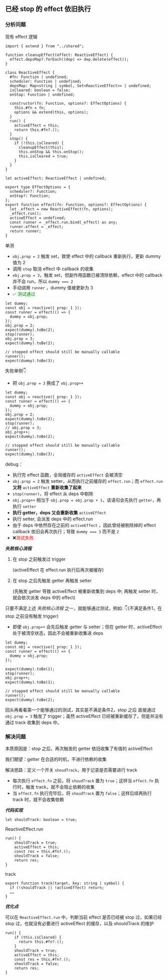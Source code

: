 ## 已经 stop 的 effect 依旧执行

### 分析问题

现有 effect 逻辑

```
import { extend } from "../shared";

function cleanupEffect(effect: ReactiveEffect) {
  effect.depsMap?.forEach((dep) => dep.delete(effect));
}

class ReactiveEffect {
  #fn: Function | undefined;
  scheduler: Function | undefined;
  depsMap: Map<string | symbol, Set<ReactiveEffect>> | undefined;
  isCleared: boolean = false;
  onStop: Function | undefined;

  constructor(fn: Function, options?: EffectOptions) {
    this.#fn = fn;
    options && extend(this, options);
  }
  run() {
    activeEffect = this;
    return this.#fn?.();
  }
  stop() {
    if (!this.isCleared) {
      cleanupEffect(this);
      this.onStop && this.onStop();
      this.isCleared = true;
    }
  }
}

let activeEffect: ReactiveEffect | undefined;

export type EffectOptions = {
  scheduler?: Function;
  onStop?: Function;
};
export function effect(fn: Function, options?: EffectOptions) {
  let _effect = new ReactiveEffect(fn, options);
  _effect.run();
  activeEffect = undefined;
  const runner = _effect.run.bind(_effect) as any;
  runner.effect = _effect;
  return runner;
}
```

单测

* `obj.prop = 2` 触发 set，致使 effect 中的 callback 重新执行，更新 dummy 值为 2
* 调用 `stop` 取消 effect 中 callback 的收集
* `obj.prop = 3`，触发 set，但副作用函数已被清除依赖，effect 中的 callback 并不会 run，所以 `dummy === 2`
* 手动调用 `runner` ，dummy 值被更新为 3
* ✅ <span style="color:green">测试通过</span>

```
let dummy;
const obj = reactive({ prop: 1 });
const runner = effect(() => {
  dummy = obj.prop;
});
obj.prop = 2;
expect(dummy).toBe(2);
stop(runner);
obj.prop = 3;
expect(dummy).toBe(2);

// stopped effect should still be manually callable
runner();
expect(dummy).toBe(3);
```

失败单侧👇

* 把 `obj.prop = 3` 换成了 `obj.prop++`

```
let dummy;
const obj = reactive({ prop: 1 });
const runner = effect(() => {
  dummy = obj.prop;
});
obj.prop = 2;
expect(dummy).toBe(2);
stop(runner);
// obj.prop = 3;
obj.prop++;
expect(dummy).toBe(2);

// stopped effect should still be manually callable
runner();
expect(dummy).toBe(3);
```

debug：

* 执行完 effect 函数，全局缓存的 `activeEffect` 会被清空
* `obj.prop = 2` 触发 setter，从而执行之前缓存的 `effect.run`；而 `effect.run` **又将** `activeEffect`  **重新收集了起来**
* `stop(runner)`，将 effect 从 deps 中剔除
* `obj.prop++` 相当于 `obj.prop = obj.prop + 1`，该语句会先执行 `getter`，再执行 `setter`
* **执行 getter，deps 又会重新收集** `activeEffect` 
* 执行 setter, 会派发 deps 中的 effect.run
* 由于 deps 中依然存在之前的 `activeEffect` ，因此曾经被剔除掉的 effect callback 依旧会再次执行；导致 `dummy === 3` 而不是 `2`
* ❌<span style="color:red">测试失败 </span>

***失败核心流程***

1. 在 stop 之前触发过 trigger

   (activeEffect 在 effect.run 执行后再次被缓存)

2. 在 stop 之后先触发 getter 再触发 setter 

   (先触发 getter 导致 activeEffect 被重新收集到 deps 中; 再触发 setter 时，就会依次派发 deps 中的 effect)

只要不满足上述 *失败核心流程* 之一，就能够通过测试，例如: 👇(不满足条件1，在 stop 之前没有触发 trigger)

* 即便 `obj.prop++` 会先后触发 getter 与 setter；但在 getter 时，activeEffect 处于被清空状态，因此不会被重新收集进 deps

```
let dummy;
const obj = reactive({ prop: 1 });
const runner = effect(() => {
  dummy = obj.prop;
});

expect(dummy).toBe(1);
stop(runner);
obj.prop++;
expect(dummy).toBe(1);

// stopped effect should still be manually callable
runner();
expect(dummy).toBe(2);
```

回头再看看第一个能够通过的测试，其实是不满足条件2，stop 之后 直接通过 `obj.prop = 3` 触发了 trigger；虽然 activeEffect 已经被重新缓存了，但是并没有通过 track 收集到 deps 中。

### 解决问题

本质原因是：stop 之后，再次触发的 getter 依旧收集了有值的 activeEffect

我们期望：getter 在合适的时机，不进行依赖的收集

解决思路：定义一个开关 `shoudTrack`，用于记录是否需要进行 track

* 每次执行 `effect.fn` 之前，将 `shoudTrack` 置为 `true`；这样当 `effect.fn` 执行时，触发 track，就不会阻止依赖的收集
* 当 `effect.fn` 执行完毕后，将 `shoudTrack` 置为 `false`；这样后续再执行 track 时，就不会收集依赖

***代码实现***

```
let shouldTrack: boolean = true;
```

ReactiveEffect.run

```
run() {
    shouldTrack = true;
    activeEffect = this;
    const res = this.#fn?.();
    shouldTrack = false;
    return res;
}
```

track

```
export function track(target, key: string | symbol) {
  if (!shouldTrack || !activeEffect) return;
  ……
}

```

***优化点***

可以在 `ReactiveEffect.run` 中，判断当前 effect 是否已经被 stop 过，如果已经 stop 过，也就没有必要进行 activeEffect 的缓存，以及 shouldTrack 的维护

```
run() {
	if (this.isCleared) {
      return this.#fn?.();
    }
    shouldTrack = true;
    activeEffect = this;
    const res = this.#fn?.();
    shouldTrack = false;
    return res;
}
```

